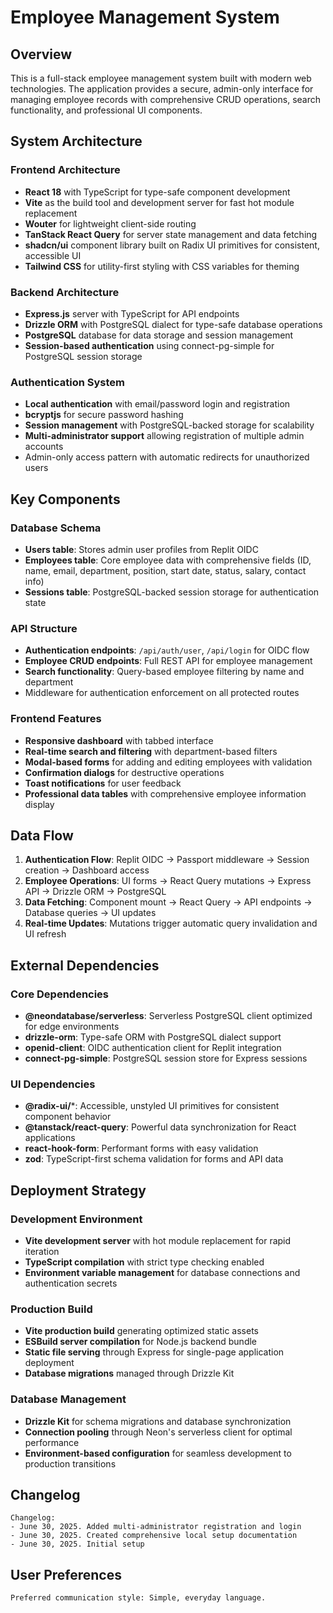 # Employee Management System

## Overview

This is a full-stack employee management system built with modern web technologies. The application provides a secure, admin-only interface for managing employee records with comprehensive CRUD operations, search functionality, and professional UI components.

## System Architecture

### Frontend Architecture
- **React 18** with TypeScript for type-safe component development
- **Vite** as the build tool and development server for fast hot module replacement
- **Wouter** for lightweight client-side routing
- **TanStack React Query** for server state management and data fetching
- **shadcn/ui** component library built on Radix UI primitives for consistent, accessible UI
- **Tailwind CSS** for utility-first styling with CSS variables for theming

### Backend Architecture
- **Express.js** server with TypeScript for API endpoints
- **Drizzle ORM** with PostgreSQL dialect for type-safe database operations
- **PostgreSQL** database for data storage and session management
- **Session-based authentication** using connect-pg-simple for PostgreSQL session storage

### Authentication System
- **Local authentication** with email/password login and registration
- **bcryptjs** for secure password hashing
- **Session management** with PostgreSQL-backed storage for scalability
- **Multi-administrator support** allowing registration of multiple admin accounts
- Admin-only access pattern with automatic redirects for unauthorized users

## Key Components

### Database Schema
- **Users table**: Stores admin user profiles from Replit OIDC
- **Employees table**: Core employee data with comprehensive fields (ID, name, email, department, position, start date, status, salary, contact info)
- **Sessions table**: PostgreSQL-backed session storage for authentication state

### API Structure
- **Authentication endpoints**: `/api/auth/user`, `/api/login` for OIDC flow
- **Employee CRUD endpoints**: Full REST API for employee management
- **Search functionality**: Query-based employee filtering by name and department
- Middleware for authentication enforcement on all protected routes

### Frontend Features
- **Responsive dashboard** with tabbed interface
- **Real-time search and filtering** with department-based filters
- **Modal-based forms** for adding and editing employees with validation
- **Confirmation dialogs** for destructive operations
- **Toast notifications** for user feedback
- **Professional data tables** with comprehensive employee information display

## Data Flow

1. **Authentication Flow**: Replit OIDC → Passport middleware → Session creation → Dashboard access
2. **Employee Operations**: UI forms → React Query mutations → Express API → Drizzle ORM → PostgreSQL
3. **Data Fetching**: Component mount → React Query → API endpoints → Database queries → UI updates
4. **Real-time Updates**: Mutations trigger automatic query invalidation and UI refresh

## External Dependencies

### Core Dependencies
- **@neondatabase/serverless**: Serverless PostgreSQL client optimized for edge environments
- **drizzle-orm**: Type-safe ORM with PostgreSQL dialect support
- **openid-client**: OIDC authentication client for Replit integration
- **connect-pg-simple**: PostgreSQL session store for Express sessions

### UI Dependencies
- **@radix-ui/***: Accessible, unstyled UI primitives for consistent component behavior
- **@tanstack/react-query**: Powerful data synchronization for React applications
- **react-hook-form**: Performant forms with easy validation
- **zod**: TypeScript-first schema validation for forms and API data

## Deployment Strategy

### Development Environment
- **Vite development server** with hot module replacement for rapid iteration
- **TypeScript compilation** with strict type checking enabled
- **Environment variable management** for database connections and authentication secrets

### Production Build
- **Vite production build** generating optimized static assets
- **ESBuild server compilation** for Node.js backend bundle
- **Static file serving** through Express for single-page application deployment
- **Database migrations** managed through Drizzle Kit

### Database Management
- **Drizzle Kit** for schema migrations and database synchronization
- **Connection pooling** through Neon's serverless client for optimal performance
- **Environment-based configuration** for seamless development to production transitions

## Changelog
```
Changelog:
- June 30, 2025. Added multi-administrator registration and login
- June 30, 2025. Created comprehensive local setup documentation
- June 30, 2025. Initial setup
```

## User Preferences
```
Preferred communication style: Simple, everyday language.
```